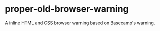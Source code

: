 proper-old-browser-warning
==========================

A inline HTML and CSS browser warning based on Basecamp's warning.